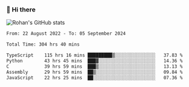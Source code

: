 ### 👋 Hi there 

<!--
**rohznmdev/rohznmdev** is a ✨ _special_ ✨ repository because its `README.md` (this file) appears on your GitHub profile.

Here are some ideas to get you started:

- 🔭 I’m currently working on ...
- 🌱 I’m currently learning Ruby and Ruby on Rails
- 👯 I’m looking to collaborate on ...
- 🤔 I’m looking for help with ...
- 💬 Ask me about ...
- 📫 How to reach me: ...
- 😄 Pronouns: ...
- ⚡ Fun fact: ...
-->
![Rohan's GitHub stats](https://github-readme-stats.vercel.app/api?username=rohznmdev&theme=dark&show_icons=true)

<!--START_SECTION:waka-->

```txt
From: 22 August 2022 - To: 05 September 2024

Total Time: 304 hrs 40 mins

TypeScript    115 hrs 16 mins █████████▒░░░░░░░░░░░░░░░   37.83 %
Python        43 hrs 45 mins  ███▓░░░░░░░░░░░░░░░░░░░░░   14.36 %
C             39 hrs 59 mins  ███▒░░░░░░░░░░░░░░░░░░░░░   13.13 %
Assembly      29 hrs 59 mins  ██▒░░░░░░░░░░░░░░░░░░░░░░   09.84 %
JavaScript    22 hrs 25 mins  ██░░░░░░░░░░░░░░░░░░░░░░░   07.36 %
```

<!--END_SECTION:waka-->
